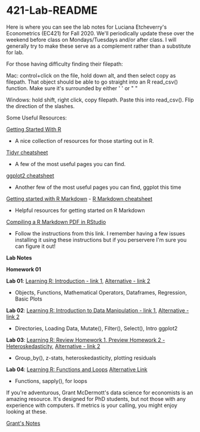 # 421-Lab-README

Here is where you can see the lab notes for Luciana Etcheverry's Econometrics (EC421) for Fall 2020. We'll periodically update these over the weekend before class on Mondays/Tuesdays and/or after class. I will generally try to make these serve as a complement rather than a substitute for lab.

For those having difficulty finding their filepath: 

Mac: control+click on the file, hold down alt, and then select copy as filepath. That object should be able to go straight into an R read_csv() function. Make sure it's surrounded by either ' ' or " "

Windows: hold shift, right click, copy filepath. Paste this into read_csv(). Flip the direction of the slashes.

Some Useful Resources:

[Getting Started With R](https://support.rstudio.com/hc/en-us/articles/201141096-Getting-Started-with-R) 
- A nice collection of resources for those starting out in R.

[Tidyr cheatsheet](https://github.com/rstudio/cheatsheets/blob/master/data-import.pdf) 
- A few of the most useful pages you can find.

[ggplot2 cheatsheet](https://www.rstudio.com/wp-content/uploads/2015/03/ggplot2-cheatsheet.pdf)
- Another few of the most useful pages you can find, ggplot this time

[Getting started with R Markdown](https://rmarkdown.rstudio.com/lesson-1.html) - [R Markdown cheatsheet](https://rstudio.com/wp-content/uploads/2015/02/rmarkdown-cheatsheet.pdf)
- Helpful resources for getting started on R Markdown

[Compiling a R Markdown PDF in RStudio](https://yihui.org/tinytex/)
- Follow the instructions from this link. I remember having a few issues installing it using these instructions but if you perservere I'm sure you can figure it out!


**Lab Notes**

**Homework 01**


**Lab 01**: [Learning R: Introduction - link 1](https://github.com/ajdickinson/EC-421---Fall-2020/blob/main/Lab_01/Lab_01.md), [Alternative - link 2](https://rpubs.com/adick/673441)
- Objects, Functions, Mathematical Operators, Dataframes, Regression, Basic Plots

**Lab 02**: [Learning R: Introduction to Data Manipulation - link 1](https://github.com/ajdickinson/EC-421---Fall-2020/blob/main/Lab_02/Lab_02.md), [Alternative - link 2](https://rpubs.com/adick/673977)
- Directories, Loading Data, Mutate(), Filter(), Select(), Intro ggplot2

**Lab 03**: [Learning R: Review Homework 1, Preview Homework 2 - Heteroskedasticity](https://github.com/ajdickinson/EC-421--Fall-2020/blob/main/lab_03/lab_03.md), [Alternative - link 2](https://rpubs.com/adick/677581)
- Group_by(), z-stats, heteroskedasticity, plotting residuals

**Lab 04**: [Learning R: Functions and Loops](https://github.com/ajdickinson/EC-421--Fall-2020/blob/main/lab_04/lab04.md) [Alternative Link](https://rpubs.com/adick/682043)
- Functions, sapply(), for loops

If you're adventurous, Grant McDermott's data science for economists is an amazing resource. It's designed for PhD students, but not those with any experience with computers. If metrics is your calling, you might enjoy looking at these.

[Grant's Notes](https://github.com/uo-ec607/lectures)
